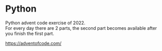 # Python
Python advent code exercise of 2022.
<br>
For every day there are 2 parts, the second part becomes available after you finish the first part.

https://adventofcode.com/ 

